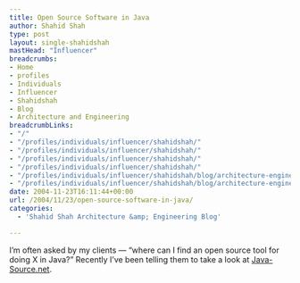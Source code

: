 ```yaml
---
title: Open Source Software in Java
author: Shahid Shah
type: post
layout: single-shahidshah
mastHead: "Influencer"
breadcrumbs:
- Home
- profiles
- Individuals
- Influencer
- Shahidshah
- Blog
- Architecture and Engineering
breadcrumbLinks:
- "/"
- "/profiles/individuals/influencer/shahidshah/"
- "/profiles/individuals/influencer/shahidshah/"
- "/profiles/individuals/influencer/shahidshah/"
- "/profiles/individuals/influencer/shahidshah/"
- "/profiles/individuals/influencer/shahidshah/blog/architecture-engineering/"
- "/profiles/individuals/influencer/shahidshah/blog/architecture-engineering/"
date: 2004-11-23T16:11:44+00:00
url: /2004/11/23/open-source-software-in-java/
categories:
  - 'Shahid Shah Architecture &amp; Engineering Blog'

---
```

I&#8217;m often asked by my clients &#8212; &#8220;where can I find an open source tool for doing X in Java?&#8221; Recently I&#8217;ve been telling them to take a look at [Java-Source.net][1].

 [1]: http://java-source.net/